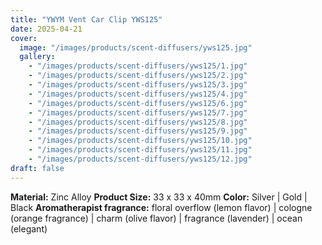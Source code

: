 ```yaml
---
title: "YWYM Vent Car Clip YWS125"
date: 2025-04-21
cover:
  image: "/images/products/scent-diffusers/yws125.jpg"
  gallery:
    - "/images/products/scent-diffusers/yws125/1.jpg"
    - "/images/products/scent-diffusers/yws125/2.jpg"
    - "/images/products/scent-diffusers/yws125/3.jpg"
    - "/images/products/scent-diffusers/yws125/4.jpg"
    - "/images/products/scent-diffusers/yws125/6.jpg"
    - "/images/products/scent-diffusers/yws125/7.jpg"
    - "/images/products/scent-diffusers/yws125/8.jpg"
    - "/images/products/scent-diffusers/yws125/9.jpg"
    - "/images/products/scent-diffusers/yws125/10.jpg"
    - "/images/products/scent-diffusers/yws125/11.jpg"
    - "/images/products/scent-diffusers/yws125/12.jpg"
draft: false
---
```

**Material:** Zinc Alloy
**Product Size:** 33 x 33 x 40mm
**Color:** Silver | Gold | Black
**Aromatherapist fragrance:** floral overflow (lemon flavor) | cologne (orange fragrance) | charm (olive flavor) | fragrance (lavender) | ocean (elegant)
